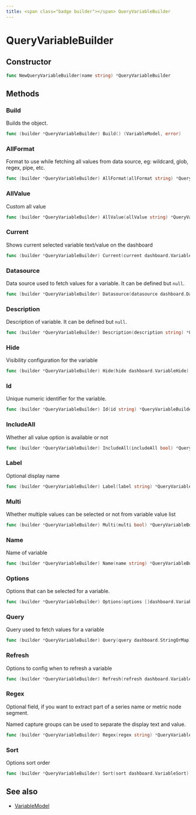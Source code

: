 ```yaml
---
title: <span class="badge builder"></span> QueryVariableBuilder
---
```

# <span class="badge builder"></span> QueryVariableBuilder

## Constructor

```go
func NewQueryVariableBuilder(name string) *QueryVariableBuilder
```
## Methods

### <span class="badge object-method"></span> Build

Builds the object.

```go
func (builder *QueryVariableBuilder) Build() (VariableModel, error)
```

### <span class="badge object-method"></span> AllFormat

Format to use while fetching all values from data source, eg: wildcard, glob, regex, pipe, etc.

```go
func (builder *QueryVariableBuilder) AllFormat(allFormat string) *QueryVariableBuilder
```

### <span class="badge object-method"></span> AllValue

Custom all value

```go
func (builder *QueryVariableBuilder) AllValue(allValue string) *QueryVariableBuilder
```

### <span class="badge object-method"></span> Current

Shows current selected variable text/value on the dashboard

```go
func (builder *QueryVariableBuilder) Current(current dashboard.VariableOption) *QueryVariableBuilder
```

### <span class="badge object-method"></span> Datasource

Data source used to fetch values for a variable. It can be defined but `null`.

```go
func (builder *QueryVariableBuilder) Datasource(datasource dashboard.DataSourceRef) *QueryVariableBuilder
```

### <span class="badge object-method"></span> Description

Description of variable. It can be defined but `null`.

```go
func (builder *QueryVariableBuilder) Description(description string) *QueryVariableBuilder
```

### <span class="badge object-method"></span> Hide

Visibility configuration for the variable

```go
func (builder *QueryVariableBuilder) Hide(hide dashboard.VariableHide) *QueryVariableBuilder
```

### <span class="badge object-method"></span> Id

Unique numeric identifier for the variable.

```go
func (builder *QueryVariableBuilder) Id(id string) *QueryVariableBuilder
```

### <span class="badge object-method"></span> IncludeAll

Whether all value option is available or not

```go
func (builder *QueryVariableBuilder) IncludeAll(includeAll bool) *QueryVariableBuilder
```

### <span class="badge object-method"></span> Label

Optional display name

```go
func (builder *QueryVariableBuilder) Label(label string) *QueryVariableBuilder
```

### <span class="badge object-method"></span> Multi

Whether multiple values can be selected or not from variable value list

```go
func (builder *QueryVariableBuilder) Multi(multi bool) *QueryVariableBuilder
```

### <span class="badge object-method"></span> Name

Name of variable

```go
func (builder *QueryVariableBuilder) Name(name string) *QueryVariableBuilder
```

### <span class="badge object-method"></span> Options

Options that can be selected for a variable.

```go
func (builder *QueryVariableBuilder) Options(options []dashboard.VariableOption) *QueryVariableBuilder
```

### <span class="badge object-method"></span> Query

Query used to fetch values for a variable

```go
func (builder *QueryVariableBuilder) Query(query dashboard.StringOrMap) *QueryVariableBuilder
```

### <span class="badge object-method"></span> Refresh

Options to config when to refresh a variable

```go
func (builder *QueryVariableBuilder) Refresh(refresh dashboard.VariableRefresh) *QueryVariableBuilder
```

### <span class="badge object-method"></span> Regex

Optional field, if you want to extract part of a series name or metric node segment.

Named capture groups can be used to separate the display text and value.

```go
func (builder *QueryVariableBuilder) Regex(regex string) *QueryVariableBuilder
```

### <span class="badge object-method"></span> Sort

Options sort order

```go
func (builder *QueryVariableBuilder) Sort(sort dashboard.VariableSort) *QueryVariableBuilder
```

## See also

 * <span class="badge object-type-struct"></span> [VariableModel](./object-VariableModel.md)
